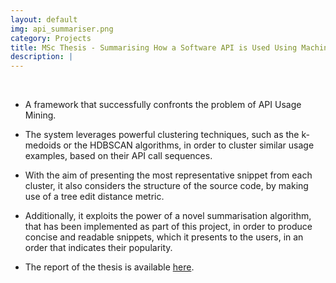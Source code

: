 ```yaml
---
layout: default
img: api_summariser.png
category: Projects
title: MSc Thesis - Summarising How a Software API is Used Using Machine Learning and Natural Language Processing Techniques
description: |
---
```


<br>

* A framework that successfully confronts the problem of API Usage Mining.

* The system leverages powerful clustering techniques, such as the k-medoids or the HDBSCAN algorithms, in order to cluster similar usage examples, based on their API call sequences.

* With the aim of presenting the most representative snippet from each cluster, it also considers the structure of the source code, by making use of a tree edit distance metric.

* Additionally, it exploits the power of a novel summarisation algorithm, that has been implemented as part of this project, in order to produce concise and readable snippets, which it presents to the users, in an order that indicates their popularity.

* The report of the thesis is available [here](https://www.dropbox.com/s/m8uaxa967o3khtp/report.pdf?dl=0).
